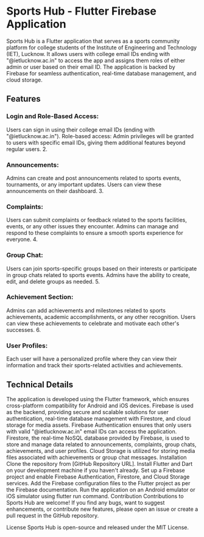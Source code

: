 <h1> Sports Hub - Flutter Firebase Application</h1>

Sports Hub is a Flutter application that serves as a sports community platform for college students of the Institute of Engineering and Technology (IET), Lucknow. It allows users with college email IDs ending with "@ietlucknow.ac.in" to access the app and assigns them roles of either admin or user based on their email ID. The application is backed by Firebase for seamless authentication, real-time database management, and cloud storage.

<h2>Features</h2>
<h3>Login and Role-Based Access:</h3>

Users can sign in using their college email IDs (ending with "@ietlucknow.ac.in").
Role-based access: Admin privileges will be granted to users with specific email IDs, giving them additional features beyond regular users.
2. <h3>Announcements:</h3>

Admins can create and post announcements related to sports events, tournaments, or any important updates.
Users can view these announcements on their dashboard.
3. <h3>Complaints:</h3>

Users can submit complaints or feedback related to the sports facilities, events, or any other issues they encounter.
Admins can manage and respond to these complaints to ensure a smooth sports experience for everyone.
4. <h3>Group Chat:</h3>

Users can join sports-specific groups based on their interests or participate in group chats related to sports events.
Admins have the ability to create, edit, and delete groups as needed.
5. <h3>Achievement Section:</h3>

Admins can add achievements and milestones related to sports achievements, academic accomplishments, or any other recognition.
Users can view these achievements to celebrate and motivate each other's successes.
6. <h3>User Profiles:</h3>

Each user will have a personalized profile where they can view their information and track their sports-related activities and achievements.
<h2>Technical Details</h2>
The application is developed using the Flutter framework, which ensures cross-platform compatibility for Android and iOS devices.
Firebase is used as the backend, providing secure and scalable solutions for user authentication, real-time database management with Firestore, and cloud storage for media assets.
Firebase Authentication ensures that only users with valid "@ietlucknow.ac.in" email IDs can access the application.
Firestore, the real-time NoSQL database provided by Firebase, is used to store and manage data related to announcements, complaints, group chats, achievements, and user profiles.
Cloud Storage is utilized for storing media files associated with achievements or group chat messages.
Installation
Clone the repository from [GitHub Repository URL].
Install Flutter and Dart on your development machine if you haven't already.
Set up a Firebase project and enable Firebase Authentication, Firestore, and Cloud Storage services.
Add the Firebase configuration files to the Flutter project as per the Firebase documentation.
Run the application on an Android emulator or iOS simulator using flutter run command.
Contribution
Contributions to Sports Hub are welcome! If you find any bugs, want to suggest enhancements, or contribute new features, please open an issue or create a pull request in the GitHub repository.

License
Sports Hub is open-source and released under the MIT License.
